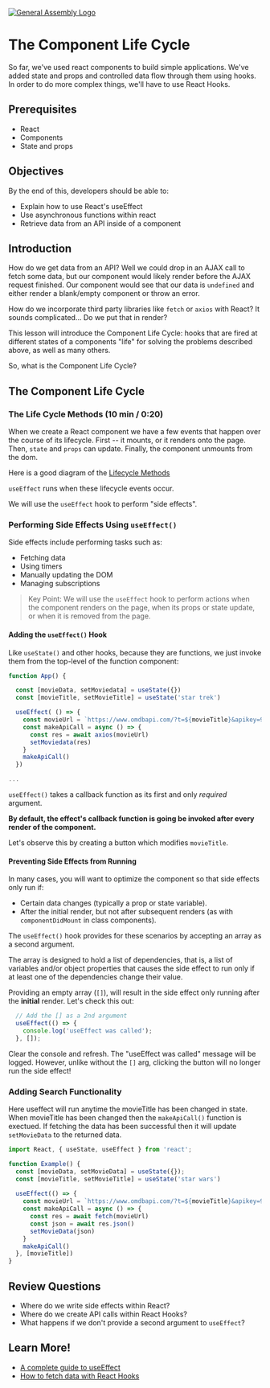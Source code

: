 [![General Assembly Logo](https://camo.githubusercontent.com/1a91b05b8f4d44b5bbfb83abac2b0996d8e26c92/687474703a2f2f692e696d6775722e636f6d2f6b6538555354712e706e67)](https://generalassemb.ly/education/web-development-immersive)

# The Component Life Cycle

So far, we've used react components to build simple applications. We've added
state and props and controlled data flow through them using hooks. In order to do more complex things, we'll have to use
React Hooks.

## Prerequisites

- React
- Components
- State and props

## Objectives

By the end of this, developers should be able to:

- Explain how to use React's useEffect
- Use asynchronous functions within react
- Retrieve data from an API inside of a component

## Introduction

How do we get data from an API? Well we could drop in an AJAX call to fetch some
data, but our component would likely render before the AJAX request finished.
Our component would see that our data is `undefined` and either render a
blank/empty component or throw an error.

How do we incorporate third party libraries like `fetch` or `axios` with React?
It sounds complicated... Do we put that in render?

This lesson will introduce the Component Life Cycle: hooks that are fired at
different states of a components "life" for solving the problems described
above, as well as many others.

So, what is the Component Life Cycle?

## The Component Life Cycle

### The Life Cycle Methods (10 min / 0:20)

When we create a React component we have a few events that happen over the course of its lifecycle. First -- it mounts, or it renders onto the page. Then, `state` and `props` can update. Finally, the component unmounts from the dom.

Here is a good diagram of the [Lifecycle Methods](https://projects.wojtekmaj.pl/react-lifecycle-methods-diagram/)

`useEffect` runs when these lifecycle events occur.

We will use the `useEffect` hook to perform "side effects".

### Performing Side Effects Using `useEffect()`

Side effects include performing tasks such as:

- Fetching data
- Using timers
- Manually updating the DOM
- Managing subscriptions

> Key Point: We will use the `useEffect` hook to perform actions when the component renders on the page, when its props or state update, or when it is removed from the page.

#### Adding the `useEffect()` Hook

Like `useState()` and other hooks, because they are functions, we just invoke them from the top-level of the function component:

```js
function App() {

  const [movieData, setMoviedata] = useState({})
  const [movieTitle, setMovieTitle] = useState('star trek')

  useEffect( () => {
    const movieUrl = `https://www.omdbapi.com/?t=${movieTitle}&apikey=98e3fb1f`;
    const makeApiCall = async () => {
      const res = await axios(movieUrl)
      setMoviedata(res)
    }
    makeApiCall()
  })

...
```

`useEffect()` takes a callback function as its first and only _required_ argument.

**By default, the effect's callback function is going be invoked after every render of the component.**

Let's observe this by creating a button which modifies `movieTitle`.

#### Preventing Side Effects from Running

In many cases, you will want to optimize the component so that side effects only run if:

- Certain data changes (typically a prop or state variable).
- After the initial render, but not after subsequent renders (as with `componentDidMount` in class components). 

The `useEffect()` hook provides for these scenarios by accepting an array as a second argument.

The array is designed to hold a list of dependencies, that is, a list of variables and/or object properties that causes the side effect to run only if at least one of the dependencies change their value.

Providing an empty array (`[]`), will result in the side effect only running after the **initial** render.  Let's check this out:

```js
  // Add the [] as a 2nd argument
  useEffect(() => {
    console.log('useEffect was called');
  }, []);
```

Clear the console and refresh. The "useEffect was called" message will be logged.  However, unlike without the `[]` arg, clicking the button will no longer run the side effect!

### Adding Search Functionality

Here useffect will run anytime the movieTitle has been changed in state.  When movieTitle has been changed then the `makeApiCall()` function is exectued.  If fetching the data has been successful then it will update `setMovieData` to the returned data. 

```js
import React, { useState, useEffect } from 'react';

function Example() {
  const [movieData, setMovieData] = useState({});
  const [movieTitle, setMovieTitle] = useState('star wars')
  
  useEffect(() => {
    const movieUrl = `https://www.omdbapi.com/?t=${movieTitle}&apikey=98e3fb1f`;
    const makeApiCall = async () => {
      const res = await fetch(movieUrl)
      const json = await res.json()
      setMovieData(json)
    }
    makeApiCall()
  }, [movieTitle])
}

```

## Review Questions

- Where do we write side effects within React?
- Where do we create API calls within React Hooks?
- What happens if we don't provide a second argument to `useEffect`?

## Learn More!

- [A complete guide to useEffect](https://overreacted.io/a-complete-guide-to-useeffect/)
- [How to fetch data with React Hooks](https://www.robinwieruch.de/react-hooks-fetch-data)
